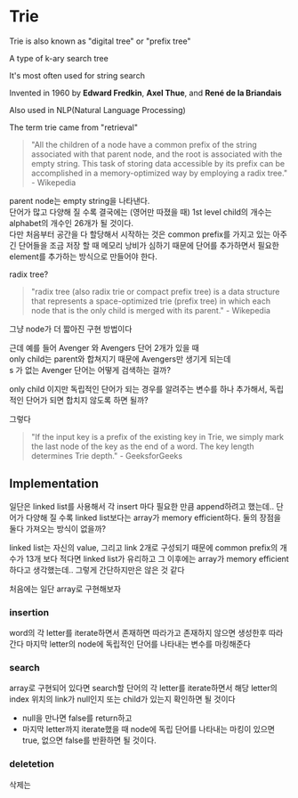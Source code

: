 # Trie
Trie is also known as "digital tree" or "prefix tree"

A type of k-ary search tree

It's most often used for string search

Invented in 1960 by **Edward Fredkin**, **Axel Thue**, and **René de la Briandais**

Also used in NLP(Natural Language Processing)

The term trie came from "retrieval"

> "All the children of a node have a common prefix of the string associated with that parent node, and the root is associated with the empty string. This task of storing data accessible by its prefix can be accomplished in a memory-optimized way by employing a radix tree." - Wikepedia

parent node는 empty string을 나타낸다.  
단어가 많고 다양해 질 수록 결국에는 (영어만 따졌을 때) 1st level child의 개수는 alphabet의 개수인 26개가 될 것이다.  
다만 처음부터 공간을 다 할당해서 시작하는 것은 common prefix를 가지고 있는 아주 긴 단어들을 조금 저장 할 때 메모리 낭비가 심하기 때문에 단어를 추가하면서 필요한 element를 추가하는 방식으로 만들어야 한다.

radix tree?
> "radix tree (also radix trie or compact prefix tree) is a data structure that represents a space-optimized trie (prefix tree) in which each node that is the only child is merged with its parent." - Wikepedia

그냥 node가 더 짧아진 구현 방법이다  

근데 예를 들어 Avenger 와 Avengers 단어 2개가 있을 때  
only child는 parent와 합쳐지기 때문에 Avengers만 생기게 되는데  
s 가 없는 Avenger 단어는 어떻게 검색하는 걸까?

only child 이지만 독립적인 단어가 되는 경우를 알려주는 변수를 하나 추가해서, 독립적인 단어가 되면 합치지 않도록 하면 될까?

그렇다

> "If the input key is a prefix of the existing key in Trie, we simply mark the last node of the key as the end of a word. The key length determines Trie depth." - GeeksforGeeks

## Implementation
일단은 linked list를 사용해서 각 insert 마다 필요한 만큼 append하려고 했는데.. 단어가 다양해 질 수록 linked list보다는 array가 memory efficient하다. 둘의 장점을 둘다 가져오는 방식이 없을까? 

linked list는 자신의 value, 그리고 link 2개로 구성되기 때문에 common prefix의 개수가 13개 보다 적다면 linked list가 유리하고 그 이후에는 array가 memory efficient하다고 생각했는데.. 그렇게 간단하지만은 않은 것 같다

처음에는 일단 array로 구현해보자

### insertion

word의 각 letter를 iterate하면서 존재하면 따라가고 존재하지 않으면 생성한후 따라간다
마지막 letter의 node에 독립적인 단어를 나타내는 변수를 마킹해준다

### search
array로 구현되어 있다면 search할 단어의 각 letter를 iterate하면서 해당 letter의 index 위치의 link가 null인지 또는 child가 있는지 확인하면 될 것이다  
* null을 만나면 false를 return하고  
* 마지막 letter까지 iterate했을 때 node에 독립 단어를 나타내는 마킹이 있으면 true, 없으면 false를 반환하면 될 것이다.

### deletetion
삭제는 